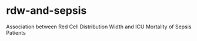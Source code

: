 # rdw-and-sepsis
Association between Red Cell Distribution Width and ICU Mortality of Sepsis Patients
